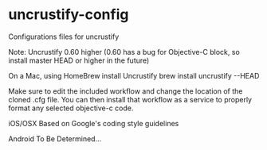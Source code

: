 uncrustify-config
=================
Configurations files for uncrustify

Note:
Uncrustify 0.60 higher (0.60 has a bug for Objective-C block, so install master HEAD or higher in the future)

On a Mac, using HomeBrew install Uncrustify
brew install uncrustify --HEAD

Make sure to edit the included workflow and change the location of the cloned .cfg file. You can then install that workflow as a service to properly format any selected objective-c code.

iOS/OSX
Based on Google's coding style guidelines

Android
To Be Determined...
